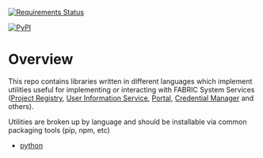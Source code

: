 [![Requirements Status](https://requires.io/github/fabric-testbed/system-service-utils/requirements.svg?branch=main)](https://requires.io/github/fabric-testbed/system-service-utils/requirements/?branch=main)

[![PyPI](https://img.shields.io/pypi/v/fabric-fss-utils?style=plastic)](https://pypi.org/project/fabric-fss-utils/)

# Overview

This repo contains libraries written in different languages which implement utilities useful for implementing or interacting with FABRIC System Services ([Project Registry](https://github.com/fabric-testbed/project-registry), [User Information Service](https://github.com/fabric-testbed/UserInformationService), [Portal](https://github.com/fabric-testbed/fabric-portal), [Credential Manager](https://github.com/fabric-testbed/CredentialManager) and others).

Utilities are broken up by language and should be installable via common packaging tools (pip, npm, etc)

- [python](python/)

